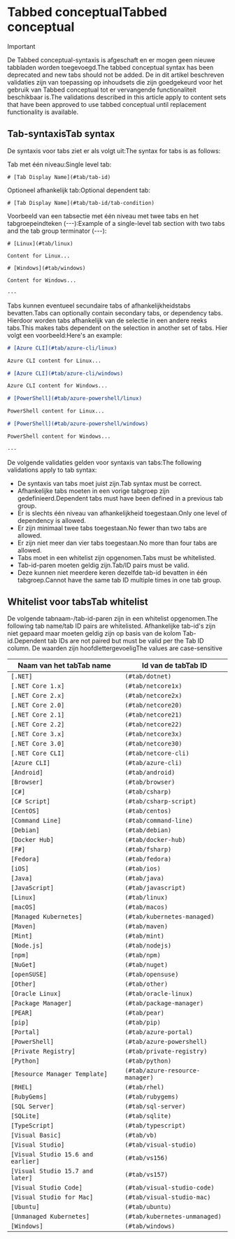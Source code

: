 # <a name="tabbed-conceptual"></a><span data-ttu-id="8efd2-101">Tabbed conceptual</span><span class="sxs-lookup"><span data-stu-id="8efd2-101">Tabbed conceptual</span></span>

> [!IMPORTANT]
> <span data-ttu-id="8efd2-102">De Tabbed conceptual-syntaxis is afgeschaft en er mogen geen nieuwe tabbladen worden toegevoegd.</span><span class="sxs-lookup"><span data-stu-id="8efd2-102">The tabbed conceptual syntax has been deprecated and new tabs should not be added.</span></span> <span data-ttu-id="8efd2-103">De in dit artikel beschreven validaties zijn van toepassing op inhoudsets die zijn goedgekeurd voor het gebruik van Tabbed conceptual tot er vervangende functionaliteit beschikbaar is.</span><span class="sxs-lookup"><span data-stu-id="8efd2-103">The validations described in this article apply to content sets that have been approved to use tabbed conceptual until replacement functionality is available.</span></span>

## <a name="tab-syntax"></a><span data-ttu-id="8efd2-104">Tab-syntaxis</span><span class="sxs-lookup"><span data-stu-id="8efd2-104">Tab syntax</span></span>

<span data-ttu-id="8efd2-105">De syntaxis voor tabs ziet er als volgt uit:</span><span class="sxs-lookup"><span data-stu-id="8efd2-105">The syntax for tabs is as follows:</span></span>

<span data-ttu-id="8efd2-106">Tab met één niveau:</span><span class="sxs-lookup"><span data-stu-id="8efd2-106">Single level tab:</span></span>

`# [Tab Display Name](#tab/tab-id)`

<span data-ttu-id="8efd2-107">Optioneel afhankelijk tab:</span><span class="sxs-lookup"><span data-stu-id="8efd2-107">Optional dependent tab:</span></span>

`# [Tab Display Name](#tab/tab-id/tab-condition)`

<span data-ttu-id="8efd2-108">Voorbeeld van een tabsectie met één niveau met twee tabs en het tabgroepeindteken (---):</span><span class="sxs-lookup"><span data-stu-id="8efd2-108">Example of a single-level tab section with two tabs and the tab group terminator (---):</span></span>

```
# [Linux](#tab/linux)

Content for Linux...

# [Windows](#tab/windows)

Content for Windows...

---
```

<span data-ttu-id="8efd2-109">Tabs kunnen eventueel secundaire tabs of afhankelijkheidstabs bevatten.</span><span class="sxs-lookup"><span data-stu-id="8efd2-109">Tabs can optionally contain secondary tabs, or dependency tabs.</span></span> <span data-ttu-id="8efd2-110">Hierdoor worden tabs afhankelijk van de selectie in een andere reeks tabs.</span><span class="sxs-lookup"><span data-stu-id="8efd2-110">This makes tabs dependent on the selection in another set of tabs.</span></span> <span data-ttu-id="8efd2-111">Hier volgt een voorbeeld:</span><span class="sxs-lookup"><span data-stu-id="8efd2-111">Here's an example:</span></span>

```markdown
# [Azure CLI](#tab/azure-cli/linux)

Azure CLI content for Linux...

# [Azure CLI](#tab/azure-cli/windows)

Azure CLI content for Windows...

# [PowerShell](#tab/azure-powershell/linux)

PowerShell content for Linux...

# [PowerShell](#tab/azure-powershell/windows)

PowerShell content for Windows...

---
```

<span data-ttu-id="8efd2-112">De volgende validaties gelden voor syntaxis van tabs:</span><span class="sxs-lookup"><span data-stu-id="8efd2-112">The following validations apply to tab syntax:</span></span>

- <span data-ttu-id="8efd2-113">De syntaxis van tabs moet juist zijn.</span><span class="sxs-lookup"><span data-stu-id="8efd2-113">Tab syntax must be correct.</span></span>
- <span data-ttu-id="8efd2-114">Afhankelijke tabs moeten in een vorige tabgroep zijn gedefinieerd.</span><span class="sxs-lookup"><span data-stu-id="8efd2-114">Dependent tabs must have been defined in a previous tab group.</span></span>
- <span data-ttu-id="8efd2-115">Er is slechts één niveau van afhankelijkheid toegestaan.</span><span class="sxs-lookup"><span data-stu-id="8efd2-115">Only one level of dependency is allowed.</span></span>
- <span data-ttu-id="8efd2-116">Er zijn minimaal twee tabs toegestaan.</span><span class="sxs-lookup"><span data-stu-id="8efd2-116">No fewer than two tabs are allowed.</span></span>
- <span data-ttu-id="8efd2-117">Er zijn niet meer dan vier tabs toegestaan.</span><span class="sxs-lookup"><span data-stu-id="8efd2-117">No more than four tabs are allowed.</span></span>
- <span data-ttu-id="8efd2-118">Tabs moet in een whitelist zijn opgenomen.</span><span class="sxs-lookup"><span data-stu-id="8efd2-118">Tabs must be whitelisted.</span></span>
- <span data-ttu-id="8efd2-119">Tab-id-paren moeten geldig zijn.</span><span class="sxs-lookup"><span data-stu-id="8efd2-119">Tab/ID pairs must be valid.</span></span>
- <span data-ttu-id="8efd2-120">Deze kunnen niet meerdere keren dezelfde tab-id bevatten in één tabgroep.</span><span class="sxs-lookup"><span data-stu-id="8efd2-120">Cannot have the same tab ID multiple times in one tab group.</span></span>

## <a name="tab-whitelist"></a><span data-ttu-id="8efd2-121">Whitelist voor tabs</span><span class="sxs-lookup"><span data-stu-id="8efd2-121">Tab whitelist</span></span>

<span data-ttu-id="8efd2-122">De volgende tabnaam-/tab-id-paren zijn in een whitelist opgenomen.</span><span class="sxs-lookup"><span data-stu-id="8efd2-122">The following tab name/tab ID pairs are whitelisted.</span></span> <span data-ttu-id="8efd2-123">Afhankelijke tab-id's zijn niet gepaard maar moeten geldig zijn op basis van de kolom Tab-id.</span><span class="sxs-lookup"><span data-stu-id="8efd2-123">Dependent tab IDs are not paired but must be valid per the Tab ID column.</span></span> <span data-ttu-id="8efd2-124">De waarden zijn hoofdlettergevoelig</span><span class="sxs-lookup"><span data-stu-id="8efd2-124">The values are case-sensitive</span></span>

|<span data-ttu-id="8efd2-125">Naam van het tab</span><span class="sxs-lookup"><span data-stu-id="8efd2-125">Tab name</span></span>              |<span data-ttu-id="8efd2-126">Id van de tab</span><span class="sxs-lookup"><span data-stu-id="8efd2-126">Tab ID</span></span>            |
|----------------------|------------------|
|`[.NET]`              |`(#tab/dotnet)`   |
|`[.NET Core 1.x]`     |`(#tab/netcore1x)`|
|`[.NET Core 2.x]`     |`(#tab/netcore2x)`|
|`[.NET Core 2.0]`     |`(#tab/netcore20)`|
|`[.NET Core 2.1]`     |`(#tab/netcore21)`|
|`[.NET Core 2.2]`     |`(#tab/netcore22)`|
|`[.NET Core 3.x]`     |`(#tab/netcore3x)`|
|`[.NET Core 3.0]`     |`(#tab/netcore30)`|
|`[.NET Core CLI]`     |`(#tab/netcore-cli)`|
|`[Azure CLI]`         |`(#tab/azure-cli)`|
|`[Android]`           |`(#tab/android)`  |
|`[Browser]`           |`(#tab/browser)`  |
|`[C#]`                |`(#tab/csharp)`   |
|`[C# Script]`         |`(#tab/csharp-script)`|
|`[CentOS]`            |`(#tab/centos)`|
|`[Command Line]`      |`(#tab/command-line)`|
|`[Debian]`            |`(#tab/debian)`|
|`[Docker Hub]`        |`(#tab/docker-hub)`|
|`[F#]`                |`(#tab/fsharp)`|
|`[Fedora]`            |`(#tab/fedora)`|
|`[iOS]`               |`(#tab/ios)`      |
|`[Java]`              |`(#tab/java)`|
|`[JavaScript]`        |`(#tab/javascript)`|
|`[Linux]`             |`(#tab/linux)`    |
|`[macOS]`             |`(#tab/macos)`    |
|`[Managed Kubernetes]`|`(#tab/kubernetes-managed)`|
|`[Maven]`             |`(#tab/maven)`|
|`[Mint]`              |`(#tab/mint)`|
|`[Node.js]`           |`(#tab/nodejs)`|
|`[npm]`               |`(#tab/npm)` |
|`[NuGet]`             |`(#tab/nuget)`|
|`[openSUSE]`          |`(#tab/opensuse)`|
|`[Other]`             |`(#tab/other)` |
|`[Oracle Linux]`      |`(#tab/oracle-linux)`|
|`[Package Manager]`   |`(#tab/package-manager)` |
|`[PEAR]`              |`(#tab/pear)`|
|`[pip]`               |`(#tab/pip)`|
|`[Portal]`            |`(#tab/azure-portal)`    |
|`[PowerShell]`        |`(#tab/azure-powershell)`|
|`[Private Registry]`  |`(#tab/private-registry)`|
|`[Python]`            |`(#tab/python)`|
|`[Resource Manager Template]`|`(#tab/azure-resource-manager)`|
|`[RHEL]`              |`(#tab/rhel)`|
|`[RubyGems]`          |`(#tab/rubygems)`|
|`[SQL Server]`        |`(#tab/sql-server)`|
|`[SQLite]`            |`(#tab/sqlite)`|
|`[TypeScript]`        |`(#tab/typescript)`|
|`[Visual Basic]`      |`(#tab/vb)` |
|`[Visual Studio]`     |`(#tab/visual-studio)`|
|`[Visual Studio 15.6 and earlier]`|`(#tab/vs156)`|
|`[Visual Studio 15.7 and later]`  |`(#tab/vs157)`|
|`[Visual Studio Code]`            |`(#tab/visual-studio-code)`|
|`[Visual Studio for Mac]`         |`(#tab/visual-studio-mac)`|
|`[Ubuntu]`                        |`(#tab/ubuntu)`|
|`[Unmanaged Kubernetes]`          |`(#tab/kubernetes-unmanaged)`|
|`[Windows]`   |`(#tab/windows)`   |